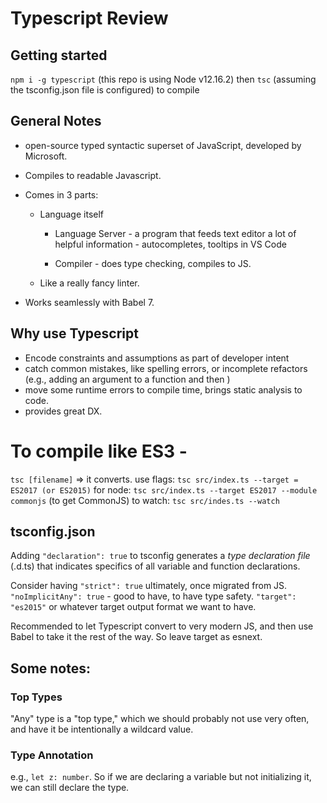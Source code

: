 # Typescript Review

## Getting started

`npm i -g typescript` (this repo is using Node v12.16.2)
then `tsc` (assuming the tsconfig.json file is configured) to compile 

## General Notes

- open-source typed syntactic superset of JavaScript, developed by Microsoft.

* Compiles to readable Javascript.

* Comes in 3 parts:

  - Language itself

    - Language Server - a program that feeds text editor a lot of helpful information - autocompletes, tooltips in VS Code

    - Compiler - does type checking, compiles to JS.

  - Like a really fancy linter.

- Works seamlessly with Babel 7.

## Why use Typescript

- Encode constraints and assumptions as part of developer intent
- catch common mistakes, like spelling errors, or incomplete refactors (e.g., adding an argument to a function and then )
- move some runtime errors to compile time, brings static analysis to code. 
- provides great DX. 

# To compile like ES3 - 

`tsc [filename]` => it converts.
use flags: `tsc src/index.ts --target = ES2017 (or ES2015)`
for node: `tsc src/index.ts --target ES2017 --module commonjs` (to get CommonJS)
to watch: `tsc src/indes.ts --watch` 

## tsconfig.json

Adding `"declaration": true` to tsconfig generates a _type declaration file_ (.d.ts) that indicates specifics of all variable and function declarations.  

Consider having `"strict": true` ultimately, once migrated from JS. 
`"noImplicitAny": true` - good to have, to have type safety.
`"target": "es2015"` or whatever target output format we want to have.

Recommended to let Typescript convert to very modern JS, and then use Babel to take it the rest of the way. So leave target as esnext.  

## Some notes: 

### Top Types
"Any" type is a "top type," which we should probably not use very often, and have it be intentionally a wildcard value.  

### Type Annotation

e.g., `let z: number`.  So if we are declaring a variable but not initializing it, we can still declare the type.  
